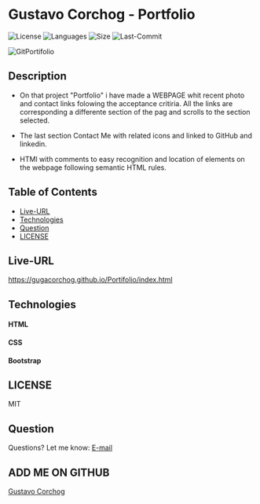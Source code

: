# Gustavo Corchog - Portfolio

![License](https://img.shields.io/github/license/gugacorchog/E-Commerce)
![Languages](https://img.shields.io/github/languages/top/gugacorchog/Portifolio?color=red)
![Size](https://img.shields.io/github/repo-size/gugacorchog/PORTIFOLIO?color=yellow)
![Last-Commit](https://img.shields.io/github/last-commit/gugacorchog/PORTIFOLIO)

![GitPortifolio](https://user-images.githubusercontent.com/87793995/145791389-4feb642d-f483-4f81-8293-7a3c8c51defe.gif)


## Description 

* On that project "Portfolio" i have made a WEBPAGE whit recent photo and contact links
folowing the acceptance critiria. All the links are corresponding a differente section
of the pag and scrolls to the section selected. 

* The last section Contact Me with related icons and linked to GitHub and linkedin.

* HTMl with comments to easy recognition and location of elements on the webpage following semantic HTML rules.

## Table of Contents 

- [Live-URL](#Live-URL)
- [Technologies](#Technologies)
- [Question](#question) 
- [LICENSE](#License) 

## Live-URL
https://gugacorchog.github.io/Portifolio/index.html

## Technologies

#### HTML
#### CSS
#### Bootstrap

## LICENSE

MIT

## Question
Questions? Let me know: [E-mail](mailto:gugacorchog@gmail.com)

## ADD ME ON GITHUB 
[Gustavo Corchog](https://github.com/gugacorchog)
